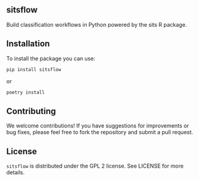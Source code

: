 ## sitsflow

Build classification workflows in Python powered by the sits R package.

## Installation

To install the package you can use:

```bash
pip install sitsflow
```

or

```bash
poetry install
```

## Contributing

We welcome contributions! If you have suggestions for improvements or bug fixes, please feel free to fork the repository and submit a pull request.

## License

`sitsflow` is distributed under the GPL 2 license. See LICENSE for more details.
